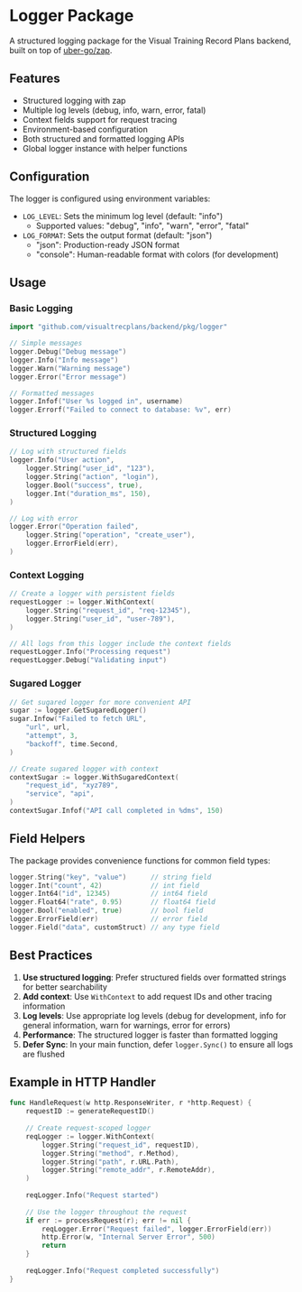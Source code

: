 # Logger Package

A structured logging package for the Visual Training Record Plans backend, built on top of [uber-go/zap](https://github.com/uber-go/zap).

## Features

- Structured logging with zap
- Multiple log levels (debug, info, warn, error, fatal)
- Context fields support for request tracing
- Environment-based configuration
- Both structured and formatted logging APIs
- Global logger instance with helper functions

## Configuration

The logger is configured using environment variables:

- `LOG_LEVEL`: Sets the minimum log level (default: "info")
  - Supported values: "debug", "info", "warn", "error", "fatal"
- `LOG_FORMAT`: Sets the output format (default: "json")
  - "json": Production-ready JSON format
  - "console": Human-readable format with colors (for development)

## Usage

### Basic Logging

```go
import "github.com/visualtrecplans/backend/pkg/logger"

// Simple messages
logger.Debug("Debug message")
logger.Info("Info message")
logger.Warn("Warning message")
logger.Error("Error message")

// Formatted messages
logger.Infof("User %s logged in", username)
logger.Errorf("Failed to connect to database: %v", err)
```

### Structured Logging

```go
// Log with structured fields
logger.Info("User action",
    logger.String("user_id", "123"),
    logger.String("action", "login"),
    logger.Bool("success", true),
    logger.Int("duration_ms", 150),
)

// Log with error
logger.Error("Operation failed",
    logger.String("operation", "create_user"),
    logger.ErrorField(err),
)
```

### Context Logging

```go
// Create a logger with persistent fields
requestLogger := logger.WithContext(
    logger.String("request_id", "req-12345"),
    logger.String("user_id", "user-789"),
)

// All logs from this logger include the context fields
requestLogger.Info("Processing request")
requestLogger.Debug("Validating input")
```

### Sugared Logger

```go
// Get sugared logger for more convenient API
sugar := logger.GetSugaredLogger()
sugar.Infow("Failed to fetch URL",
    "url", url,
    "attempt", 3,
    "backoff", time.Second,
)

// Create sugared logger with context
contextSugar := logger.WithSugaredContext(
    "request_id", "xyz789",
    "service", "api",
)
contextSugar.Infof("API call completed in %dms", 150)
```

## Field Helpers

The package provides convenience functions for common field types:

```go
logger.String("key", "value")      // string field
logger.Int("count", 42)            // int field
logger.Int64("id", 12345)          // int64 field
logger.Float64("rate", 0.95)       // float64 field
logger.Bool("enabled", true)       // bool field
logger.ErrorField(err)             // error field
logger.Field("data", customStruct) // any type field
```

## Best Practices

1. **Use structured logging**: Prefer structured fields over formatted strings for better searchability
2. **Add context**: Use `WithContext` to add request IDs and other tracing information
3. **Log levels**: Use appropriate log levels (debug for development, info for general information, warn for warnings, error for errors)
4. **Performance**: The structured logger is faster than formatted logging
5. **Defer Sync**: In your main function, defer `logger.Sync()` to ensure all logs are flushed

## Example in HTTP Handler

```go
func HandleRequest(w http.ResponseWriter, r *http.Request) {
    requestID := generateRequestID()
    
    // Create request-scoped logger
    reqLogger := logger.WithContext(
        logger.String("request_id", requestID),
        logger.String("method", r.Method),
        logger.String("path", r.URL.Path),
        logger.String("remote_addr", r.RemoteAddr),
    )
    
    reqLogger.Info("Request started")
    
    // Use the logger throughout the request
    if err := processRequest(r); err != nil {
        reqLogger.Error("Request failed", logger.ErrorField(err))
        http.Error(w, "Internal Server Error", 500)
        return
    }
    
    reqLogger.Info("Request completed successfully")
}
```